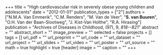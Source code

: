 +++
title = "High cardiovascular risk in severely obese young children and adolescents"
date = "2012-01-01"
publication_types = ["2"]
authors = ["N.M.A. Van Emmerik", "C.M. Renders", "M. Van de Veer", "**S. van Buuren**", "O.H. Van der Baan-Slootweg", "J. Kist-Van Holthe", "R.A. Hirasing"]
publication = "Archives of Diseases in Childhood, (97), 9, _818--821_"
abstract = ""
abstract_short = ""
image_preview = ""
selected = false
projects = []
tags = []
url_pdf = ""
url_preprint = ""
url_code = ""
url_dataset = ""
url_project = ""
url_slides = ""
url_video = ""
url_poster = ""
url_source = ""
math = true
highlight = true
[header]
image = ""
caption = ""
+++

